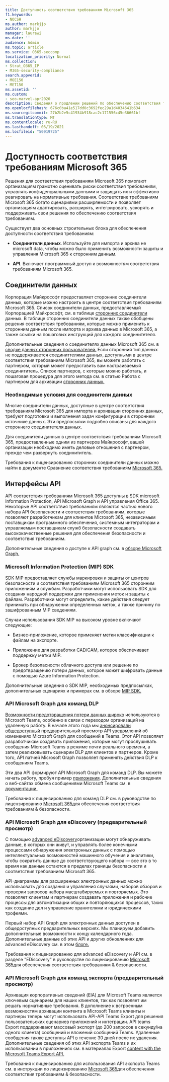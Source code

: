 ```yaml
---
title: Доступность соответствия требованиям Microsoft 365
f1.keywords:
- NOCSH
ms.author: markjjo
author: markjjo
manager: laurawi
ms.date: ''
audience: Admin
ms.topic: article
ms.service: O365-seccomp
localization_priority: Normal
ms.collection:
- Strat_O365_IP
- M365-security-compliance
search.appverid:
- MOE150
- MET150
ms.assetid: ''
ms.custom:
- seo-marvel-apr2020
description: Сведения о продлении решений по обеспечению соответствия требованиям Microsoft 365 с помощью сторонних соединители данных и API Microsoft Graph.
ms.openlocfilehash: 676c0ba41e517dd0c3692fec29a1d4034641b634
ms.sourcegitcommit: 27b2b2e5c41934b918cac2c171556c45e36661bf
ms.translationtype: MT
ms.contentlocale: ru-RU
ms.lasthandoff: 03/19/2021
ms.locfileid: "50919725"
---
```

# <a name="microsoft-365-compliance-extensibility"></a>Доступность соответствия требованиям Microsoft 365

Решения для соответствия требованиям Microsoft 365 помогают организациям грамотно оценивать риски соответствия требованиям, управлять конфиденциальными данными и защищать их и эффективно реагировать на нормативные требования. Соответствие требованиям Microsoft 365 богато сценариями расширяемости и позволяет организациям адаптировать, расширять, интегрировать, ускорять и поддерживать свои решения по обеспечению соответствия требованиям.

Существует два основных строительных блока для обеспечения доступности соответствия требованиям:

- **Соединители данных**. Используйте для импорта и архива не microsoft data, чтобы можно было применить возможности защиты и управления Microsoft 365 к сторонним данным.

- **API**. Включает программный доступ к возможностям соответствия требованиям Microsoft 365.

## <a name="data-connectors"></a>Соединители данных

Корпорация Майкрософт предоставляет сторонние соединители данных, которые можно настроить в центре соответствия требованиям Microsoft 365. Список соединители данных, предоставляемый Корпорацией Майкрософт, см. в таблице [сторонних соединители](archiving-third-party-data.md#third-party-data-connectors) данных. В таблице сторонних соединители данных также обобщены решения соответствия требованиям, которые можно применить к сторонним данным после импорта и архива данных в Microsoft 365, а также ссылки на пошаговых инструкций для каждого соединитетеля.

Дополнительные сведения о соединителях данных Microsoft 365 см. в [сводке данных сторонних пользователей.](archiving-third-party-data.md) Если сторонний тип данных не поддерживается соединиттелями данных, доступными в центре соответствия требованиям Microsoft 365, вы можете работать с партнером, который может предоставить вам настраиваемый соединититель. Список партнеров, с которые можно работать, и пошаговая процедура для этого метода см. в статью Работа с партнером для архивации [сторонних данных.](work-with-partner-to-archive-third-party-data.md)

### <a name="prerequisites-for-data-connectors"></a>Необходимые условия для соединители данных

Многие соединители данных, доступные в центре соответствия требованиям Microsoft 365 для импорта и архивации сторонних данных, требуют подготовки и выполнения задач конфигурации в стороннем источнике данных. Эти предпосылки подробно описаны для каждого стороннего соединитетеля данных.

Для соединители данных в центре соответствия требованиям Microsoft 365, предоставленные одним из партнеров Майкрософт, вашей организации необходимо иметь деловые отношения с партнером, прежде чем развернуть соединититель.

Требования к лицензированию сторонних соединители данных можно найти в документе Сравнение соответствия требованиям [Microsoft 365.](/office365/servicedescriptions/downloads/microsoft-365-compliance-licensing-comparison.xlsx)

## <a name="apis"></a>Интерфейсы API

API соответствия требованиям Microsoft 365 доступны в SDK microsoft Information Protection, API Microsoft Graph и API управления Office 365. Некоторые API соответствия требованиям являются частью нового набора API безопасности и соответствия требованиям, которые позволяют разработчикам для клиентов Microsoft 365, независимым поставщикам программного обеспечения, системным интеграторам и управляемым поставщикам служб безопасности создавать высококачественные решения для обеспечения безопасности и соответствия требованиям.

Дополнительные сведения о доступе к API graph см. в [обзоре Microsoft Graph.](/graph/overview)

### <a name="microsoft-information-protection-mip-sdk"></a>Microsoft Information Protection (MIP) SDK

SDK MIP предоставляет службы маркировки и защиты от центров безопасности и соответствия требованиям Microsoft 365 сторонним приложениям и службам. Разработчики могут использовать SDK для создания народной поддержки для применения меток и защиты к файлам. Разработчики могут определить, какие действия следует принимать при обнаружении определенных меток, а также причину по зашифрованным MIP сведениям.

Случаи использования SDK MIP на высоком уровне включают следующие:

- Бизнес-приложение, которое применяет метки классификации к файлам на экспорте.

- Приложение для разработки CAD/CAM, которое обеспечивает поддержку метки MIP.

- Брокер безопасности облачного доступа или решение по предотвращению потери данных, которое может шифровать данные с помощью Azure Information Protection.

Дополнительные сведения о SDK MIP, необходимых предпосылках, дополнительных сценариях и примерах см. в обзоре [MIP SDK.](/information-protection/develop/overview)

### <a name="microsoft-graph-api-for-teams-dlp"></a>API Microsoft Graph для команд DLP

[Возможности предотвращения потери данных широко](dlp-microsoft-teams.md) используются в Microsoft Teams, особенно в связи с переходом организаций на удаленную работу. В начале этого года мы [анонсировали общедоступный](https://developer.microsoft.com/graph/blogs/announcing-change-notifications-for-microsoft-teams-messages/) предварительный просмотр API уведомлений об изменениях Microsoft Graph для сообщений в Teams. Этот API позволяет разработчикам создавать приложения, которые могут прослушивать сообщения Microsoft Teams в режиме почти реального времени, а затем реализовывать сценарии DLP для клиентов и партнеров. Кроме того, API патчей Microsoft Graph позволяет применять действия DLP к сообщениям Teams.

Эти два API формируют API Microsoft Graph для команд DLP. Вы можете начать работу, пробуя пример [приложения](https://github.com/microsoftgraph/csharp-webhook-with-resource-data). Дополнительные сведения о веб-сайтах обмена сообщениями Microsoft Teams см. в [документации.](/graph/api/subscription-post-subscriptions)

Требования к лицензированию для команд DLP см. в руководстве по лицензированию [Microsoft 365](/office365/servicedescriptions/microsoft-365-service-descriptions/microsoft-365-tenantlevel-services-licensing-guidance/microsoft-365-security-compliance-licensing-guidance#communication-data-loss-prevention-for-teams)для обеспечения соответствия требованиям & безопасности.

### <a name="microsoft-graph-api-for-ediscovery-preview"></a>API Microsoft Graph для eDiscovery (предварительный просмотр)

С помощью [advanced eDiscovery](overview-ediscovery-20.md)организации могут обнаруживать данные, в которых они живут, и управлять более конечными процессами обнаружения электронных данных с помощью интеллектуальных возможностей машинного обучения и аналитики, чтобы сократить данные до соответствующего набора — все это в то время как данные остаются в пределах границы безопасности и соответствия требованиям Microsoft 365.

API-диаграммы для расширенных электронных данных можно использовать для создания и управления случаями, наборов обзоров и проверки запросов набора масштабируемых и повторяемых. Это позволяет клиентам и партнерам создавать приложения и рабочие процессы для автоматизации общих и повторяющихся процессов, таких как создание дел и управление хранителями и юридическими трофеями.

Первый набор API Graph для электронных данных доступен в общедоступных предварительных версиях. Мы планируем добавить дополнительные возможности к концу календарного года. Дополнительные данные об этих API и других обновлениях для advanced eDiscovery см. в этом [блоге.](https://aka.ms/Ignite2020AeDAA)

Требования к лицензированию для advanced eDiscovery и API см. в разделе "EDiscovery" в руководстве по лицензированию [Microsoft 365](/office365/servicedescriptions/microsoft-365-service-descriptions/microsoft-365-tenantlevel-services-licensing-guidance/microsoft-365-security-compliance-licensing-guidance#ediscovery)для обеспечения соответствия требованиям & безопасности.

### <a name="microsoft-graph-api-for-teams-export-preview"></a>API Microsoft Graph для команд экспорта (предварительный просмотр)

Архивация корпоративных сведений (EIA) для Microsoft Teams является ключевым сценарием для наших клиентов, так как позволяет им решать нормативные требования. В дополнение к встроенным возможностям архивации контента в Microsoft Teams клиенты и партнеры теперь могут использовать API-API Teams Export для решения пользовательских сценариев приложений и интеграции. API teams Export поддерживают массовый экспорт (до 200 запросов в секунду/на одного клиента) сообщений и вложений сообщений Teams. Удаленные сообщения также доступны API в течение 30 дней после их удаления. Дополнительные сведения об этих API экспорта Teams и их использовании в приложениях см. в материалах Export [content with the Microsoft Teams Export API.](/microsoftteams/export-teams-content)

Требования к лицензированию для использования API экспорта Teams см. в инструкции по лицензированию [Microsoft 365](/office365/servicedescriptions/microsoft-365-service-descriptions/microsoft-365-tenantlevel-services-licensing-guidance/microsoft-365-security-compliance-licensing-guidance)для обеспечения соответствия требованиям & безопасности.